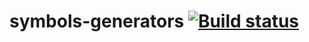 # symbols-generators [![Build status](https://ci.appveyor.com/api/projects/status/hl0yhnvjk8xqx82k/branch/main?svg=true)](https://ci.appveyor.com/project/barsich/symbols-generators/branch/main)
